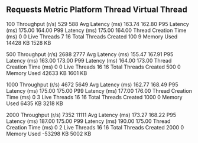 Requests             Metric               Platform Thread      Virtual Thread
--------------------------------------------------------------------------------
100                  Throughput (r/s)     529                  588
                     Avg Latency (ms)     163.74               162.80
                     P95 Latency (ms)     175.00               164.00
                     P99 Latency (ms)     175.00               164.00
                     Thread Creation Time (ms) 0                    0
                     Live Threads         7                    16
                     Total Threads Created 100                  9
                     Memory Used          14428 KB             1528 KB

500                  Throughput (r/s)     2688                 2777
                     Avg Latency (ms)     155.47               167.91
                     P95 Latency (ms)     163.00               173.00
                     P99 Latency (ms)     164.00               173.00
                     Thread Creation Time (ms) 0                    0
                     Live Threads         16                   16
                     Total Threads Created 500                  0
                     Memory Used          42633 KB             1601 KB

1000                 Throughput (r/s)     4672                 5649
                     Avg Latency (ms)     162.77               168.49
                     P95 Latency (ms)     175.00               175.00
                     P99 Latency (ms)     177.00               176.00
                     Thread Creation Time (ms) 0                    3
                     Live Threads         16                   16
                     Total Threads Created 1000                 0
                     Memory Used          6435 KB              3218 KB

2000                 Throughput (r/s)     7352                 11111
                     Avg Latency (ms)     173.27               168.22
                     P95 Latency (ms)     187.00               175.00
                     P99 Latency (ms)     190.00               175.00
                     Thread Creation Time (ms) 0                    2
                     Live Threads         16                   16
                     Total Threads Created 2000                 0
                     Memory Used          -53298 KB            5002 KB